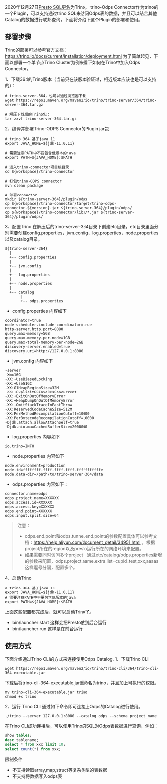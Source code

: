 2020年12月27日[Presto SQL更名](https://trino.io/blog/2020/12/27/announcing-trino.html)为Trino。 trino-Odps Connector作为trino的一个Plugin，可以支持通过trino SQL来访问Odps表的数据，并且可以结合其他Catalog的数据进行联邦查询，下面将介绍下这个Plugin的部署和使用。

## 部署步骤
Trino的部署可以参考官方文档：https://trino.io/docs/current/installation/deployment.html 为了简单起见，下面以部署一个单节点Trino Cluster为例来看下如何在Trino中加入Odps Connector。

1、下载364的Trino版本（当前只在该版本验证过，相近版本应该也是可以支持的）：

```shell
# trino-server-364，也可以通过浏览器下载
wget https://repo1.maven.org/maven2/io/trino/trino-server/364/trino-server-364.tar.gz

# 解压下载后的Trino包：
tar zxvf trino-server-364.tar.gz
```

2、编译并部署Trino-ODPS Connector的Plugin jar包

```shell
# trino 364 基于java 11
export JAVA_HOME=${jdk-11.0.11}

# 需要注意PATH中不要包含低版本的java
export PATH=${JAVA_HOME}:$PATH

# 进入trino-connector项目根目录
cd ${workspace}/trino-connector

# 打包trino-ODPS connector
mvn clean package

# 部署connector
mkdir ${trino-server-364}/plugin/odps
cp ${workspace}/trino-connector/target/trino-odps-connector-${version}.jar ${trino-server-364}/plugin/odps/
cp ${workspace}/trino-connector/libs/*.jar ${trino-server-364}/plugin/odps/
```

3、配置Trino
在解压后的trino-server-364目录下创建etc目录，etc目录里面分别需要创建config.properties，jvm.config，log.properties，node.properties以及catalog目录。
```text
${trino-server-364}
  |
  +-- config.properties
  |
  +-- jvm.config
  |
  +-- log.properties
  |
  +-- node.properties
  |
  +-- catalog
       |
       +-- odps.properties

```

- config.properties 内容如下
```text
coordinator=true
node-scheduler.include-coordinator=true
http-server.http.port=8080
query.max-memory=5GB
query.max-memory-per-node=1GB
query.max-total-memory-per-node=2GB
discovery-server.enabled=true
discovery.uri=http://127.0.0.1:8080
```

- jvm.config 内容如下
```text
-server
-Xmx16G
-XX:-UseBiasedLocking
-XX:+UseG1GC
-XX:G1HeapRegionSize=32M
-XX:+ExplicitGCInvokesConcurrent
-XX:+ExitOnOutOfMemoryError
-XX:+HeapDumpOnOutOfMemoryError
-XX:-OmitStackTraceInFastThrow
-XX:ReservedCodeCacheSize=512M
-XX:PerMethodRecompilationCutoff=10000
-XX:PerBytecodeRecompilationCutoff=10000
-Djdk.attach.allowAttachSelf=true
-Djdk.nio.maxCachedBufferSize=2000000
```

- log.properties 内容如下
```text
io.trino=INFO
```

- node.properties 内容如下
```text
node.environment=production
node.id=ffffffff-ffff-ffff-ffff-fffffffffffe
node.data-dir=/path/to/trino-server-364/data
```

- odps.properties 内容如下：
```text
connector.name=odps
odps.project.name=XXXXXX
odps.access.id=XXXXXX
odps.access.key=XXXXXX
odps.end.point=XXXXXX
odps.input.split.size=64
```
> 注意：
> - odps.end.point和odps.tunnel.end.point的参数配置具体可以参考文档：https://help.aliyun.com/document_detail/34951.html ，根据project所在的region以及presto运行所在的网络环境来配置。
> - 如果需要同时访问多个project，通过etc/catalog/odps.properties新增的参数来配置，odps.project.name.extra.list=cupid_test,xxx,aaaas  这样逗号分隔，配置多个。

4、启动Trino

```shell
# trino 364 基于java 11
export JAVA_HOME=${jdk-11.0.11}
# 需要注意PATH中不要包含低版本的java
export PATH=${JAVA_HOME}:$PATH
```

上面这些配置都完成后，就可以启动Trino了。

- bin/launcher start 这样会把Presto放到后台运行
- bin/launcher run 这样是在前台运行

## 使用方式
下面介绍通过Trino CLI的方式来连接使用Odps Catalog.
1、下载Trino CLI

```shell
wget https://repo1.maven.org/maven2/io/trino/trino-cli/364/trino-cli-364-executable.jar
```

下载后将trino-cli-364-executable.jar重命名为trino，并且加上可执行的权限。
```shell
mv trino-cli-364-executable.jar trino
chmod +x trino
```

2、运行 Trino CLI
通过如下命令即可连接上Odps的Catalog进行使用。

```shell
./trino --server 127.0.0.1:8080 --catalog odps --schema project_name
```

在Trino CLI成功连接后，可以使用Trino的SQL对Odps表数据进行查询，例如：

```sql
show tables;
desc tablename;
select * from xxx limit 10;
select count(*) from xxx;
```

限制条件
- 不支持读取array,map,struct等复杂类型的表数据
- 不支持将数据写入odps表
